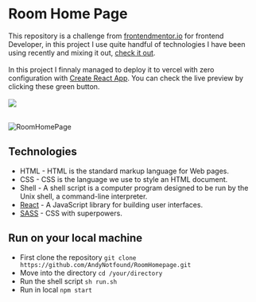 # Room Home Page

This repository is a challenge from <a href="frontendmentor.io">frontendmentor.io</a> for frontend Developer, in this project I use quite handful of technologies I have been using recently and mixing it out, <a href="#technologies">check it out</a>.
<br><br>
In this project I finnaly managed to deploy it to vercel with zero configuration with [Create React App](https://github.com/facebook/create-react-app). You can check the live preview by clicking these green button.
<br><br><a href="https://room-homepage-olive-psi.vercel.app/"><img src="https://img.shields.io/badge/-&nbsp;Click%20for%20Live%20Preview&nbsp;-/brightgreen" /></a>
<br><br>

![RoomHomePage](https://user-images.githubusercontent.com/40969170/173297915-74fba39b-8f7a-4dc2-a936-9f902ec6ef8b.png)

<h2 id="technologies">Technologies</h2>
<ul>
  <li>HTML - HTML is the standard markup language for Web pages.</li>
  <li>CSS - CSS is the language we use to style an HTML document.</li>
  <li>Shell - A shell script is a computer program designed to be run by the Unix shell, a command-line interpreter.</li>  
  <li><a href="https://reactjs.org/">React</a> - A JavaScript library for building user interfaces.</li>
  <li><a href="https://sass-lang.com/">SASS</a> - CSS with superpowers.</li>
</ul>

## Run on your local machine
<ul>
  <li>First clone the repository <code>git clone https://github.com/AndyNotfound/RoomHomepage.git</code></li>
  <li>Move into the directory <code>cd /your/directory</code></li>
  <li>Run the shell script <code>sh run.sh</code></li>
  <li>Run in local <code>npm start</code></li>
</ul>
